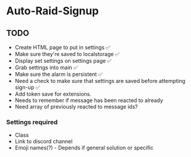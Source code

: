 # Auto-Raid-Signup

> 


## TODO

- Create HTML page to put in settings ✅
- Make sure they're saved to localstorage ✅
- Display set settings on settings page ✅
- Grab settings into main ✅
- Make sure the alarm is persistent ✅
- Need a check to make sure that settings are saved before attempting sign-up ✅
- Add token save for extensions.
- Needs to remember if message has been reacted to already
- Need array of previously reacted to message ids?

### Settings required

- Class
- Link to discord channel
- Emoji names(?) - Depends if general solution or specific